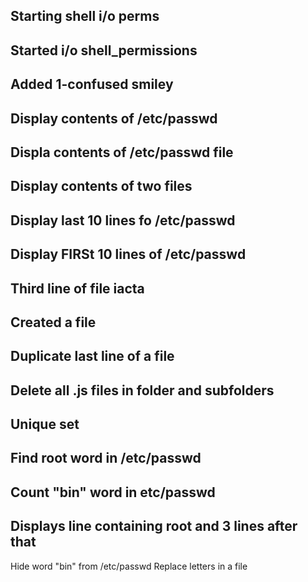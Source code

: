 ## Starting shell i/o perms
## Started i/o shell_permissions
## Added 1-confused smiley
## Display contents of /etc/passwd
## Displa  contents of /etc/passwd file
## Display contents of two files
## Display last 10 lines fo /etc/passwd
## Display FIRSt 10 lines of /etc/passwd
## Third line of file iacta
## Created a file
## Duplicate  last line of a file
## Delete all .js files in folder and subfolders
## Unique set
## Find root word in /etc/passwd
## Count "bin" word in etc/passwd
## Displays line containing root and 3 lines after that
Hide word "bin" from /etc/passwd
Replace letters in a file

